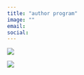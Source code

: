 ```yaml
---
title: "author program"
image: ""
email: 
social:
---
```


![](../images/blog/programs_front.png)

![](../images/blog/programs_back.png)

